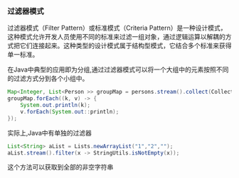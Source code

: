 

### 过滤器模式

过滤器模式（Filter Pattern）或标准模式（Criteria Pattern）是一种设计模式，这种模式允许开发人员使用不同的标准来过滤一组对象，通过逻辑运算以解耦的方式把它们连接起来。这种类型的设计模式属于结构型模式，它结合多个标准来获得单一标准。

在Java中典型的应用即为分组,通过过滤器模式可以将一个大组中的元素按照不同的过滤方式分到各个小组中。

```java
Map<Integer, List<Person >> groupMap = persons.stream().collect(Collectors.groupingBy(Person::getGender));
groupMap.forEach((k, v) -> {
    System.out.println(k);
    v.forEach(System.out::println);
});
```

实际上,Java中有单独的过滤器

```java
List<String> aList = Lists.newArrayList("1","2","");
aList.stream().filter(x -> StringUtils.isNotEmpty(x));
```

这个方法可以获取到全部的非空字符串

